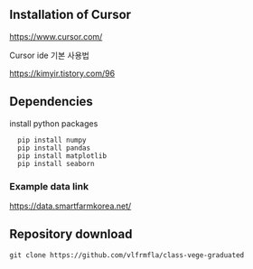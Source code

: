 ## Installation of Cursor

https://www.cursor.com/

Cursor ide 기본 사용법

https://kimyir.tistory.com/96

## Dependencies

install python packages

```
  pip install numpy
  pip install pandas
  pip install matplotlib
  pip install seaborn
```


### Example data link
https://data.smartfarmkorea.net/


## Repository download

```
git clone https://github.com/vlfrmfla/class-vege-graduated
```